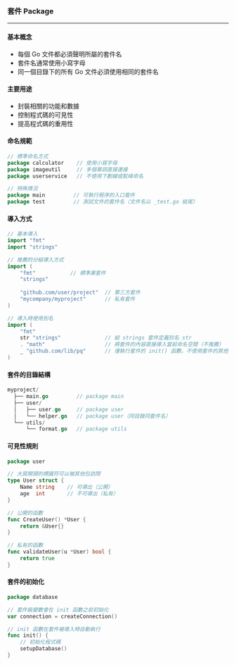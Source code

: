 
### 套件 Package
---
#### 基本概念
- 每個 Go 文件都必須聲明所屬的套件名
- 套件名通常使用小寫字母
- 同一個目錄下的所有 Go 文件必須使用相同的套件名
#### 主要用途
- 封裝相關的功能和數據
- 控制程式碼的可見性
- 提高程式碼的重用性
#### 命名規範
```go
// 標準命名方式
package calculator    // 使用小寫字母
package imageutil     // 多個單詞直接連接
package userservice   // 不使用下劃線或駝峰命名

// 特殊情況
package main         // 可執行程序的入口套件
package test         // 測試文件的套件名（文件名以 _test.go 結尾）
```
#### 導入方式
```go
// 基本導入
import "fmt"
import "strings"

// 推薦的分組導入方式
import (
    "fmt"           // 標準庫套件
    "strings"
    
    "github.com/user/project"  // 第三方套件
    "mycompany/myproject"      // 私有套件
)

// 導入時使用別名
import (
    "fmt"
    str "strings"              // 給 strings 套件定義別名 str
    . "math"                   // 將套件的內容直接導入當前命名空間（不推薦）
    _ "github.com/lib/pq"      // 僅執行套件的 init() 函數，不使用套件的其他內容
)
```
#### 套件的目錄結構
```go
myproject/
  ├── main.go         // package main
  ├── user/
  │   ├── user.go     // package user
  │   └── helper.go   // package user（同目錄同套件名）
  └── utils/
      └── format.go   // package utils
```
#### 可見性規則
```go
package user

// 大寫開頭的標識符可以被其他包訪問
type User struct {
    Name string    // 可導出（公開）
    age  int       // 不可導出（私有）
}

// 公開的函數
func CreateUser() *User {
    return &User{}
}

// 私有的函數
func validateUser(u *User) bool {
    return true
}
```
#### 套件的初始化
```go
package database

// 套件級變數會在 init 函數之前初始化
var connection = createConnection()

// init 函數在套件被導入時自動執行
func init() {
    // 初始化程式碼
    setupDatabase()
}
```
